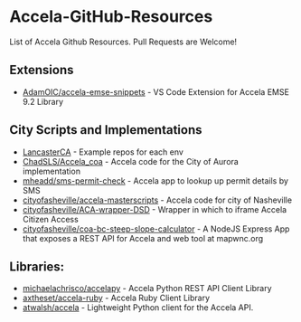 # Accela-GitHub-Resources
List of Accela Github Resources. Pull Requests are Welcome!

## Extensions
* [AdamOIC/accela-emse-snippets](https://github.com/AdamOIC/accela-emse-snippets) - VS Code Extension for Accela EMSE 9.2 Library

## City Scripts and Implementations
* [LancasterCA](https://github.com/LancasterCA) - Example repos for each env
* [ChadSLS/Accela_coa](https://github.com/ChadSLS/Accela_coa) - Accela code for the City of Aurora implementation
* [mheadd/sms-permit-check](https://github.com/mheadd/sms-permit-check) - Accela app to lookup up permit details by SMS
* [cityofasheville/accela-masterscripts](https://github.com/cityofasheville/accela-masterscripts) - Accela code for city of Nasheville
* [cityofasheville/ACA-wrapper-DSD](https://github.com/cityofasheville/ACA-wrapper-DSD) - Wrapper in which to iframe Accela Citizen Access
* [cityofasheville/coa-bc-steep-slope-calculator](https://github.com/cityofasheville/coa-bc-steep-slope-calculator) - A NodeJS Express App that exposes a REST API for Accela and web tool at mapwnc.org

## Libraries:
* [michaelachrisco/accelapy](https://github.com/michaelachrisco/accelapy) - Accela Python REST API Client Library
* [axtheset/accela-ruby](https://github.com/axtheset/accela-ruby) - Accela Ruby Client Library
* [atwalsh/accela](https://github.com/atwalsh/accela) - Lightweight Python client for the Accela API.
